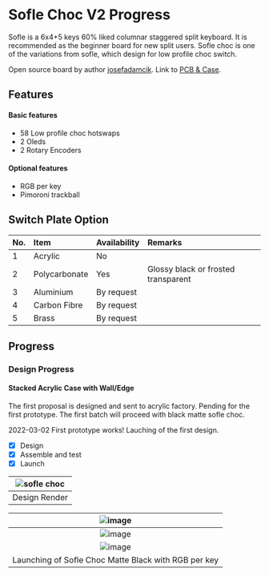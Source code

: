 # Sofle Choc V2 Progress

Sofle is a 6x4+5 keys 60% liked columnar staggered split keyboard. It is recommended as the beginner board for new split users. Sofle choc is one of the variations from sofle, which design for low profile choc switch. 


Open source board by author [josefadamcik](https://github.com/josefadamcik). Link to [PCB & Case](https://github.com/josefadamcik/SofleKeyboard/tree/master/Sofle_Choc). 

## Features
#### Basic features
- 58 Low profile choc hotswaps
- 2 Oleds
- 2 Rotary Encoders

#### Optional features
- RGB per key
- Pimoroni trackball

## Switch Plate Option
| No. | Item | Availability | Remarks |
|:-|:-|:-|:-|
|1| Acrylic| No | |
|2| Polycarbonate | Yes |Glossy black or frosted transparent |
|3| Aluminium | By request||
|4| Carbon Fibre | By request ||
|5| Brass |By request  ||

## Progress
### Design Progress
#### Stacked Acrylic Case with Wall/Edge
The first proposal is designed and sent to acrylic factory. Pending for the first prototype. The first batch will proceed with black matte sofle choc. 

2022-03-02 First prototype works! Lauching of the first design.
- [x] Design
- [x] Assemble and test
- [x] Launch

|![sofle choc](https://user-images.githubusercontent.com/79617315/150304247-642e3354-0431-4838-af49-ec810926e4d0.png)|
|:--:|
|Design Render|

|![image](https://user-images.githubusercontent.com/79617315/152263336-bd0bd48a-4d3b-4a5f-81d0-f5a3925ab2cf.png)|
|:--:|
|![image](https://user-images.githubusercontent.com/79617315/152263356-b5a84cd4-9be9-4af7-b953-2de2120a3b68.png)|
|![image](https://user-images.githubusercontent.com/79617315/152263362-e942db4e-584e-4c95-8658-efc01b90e366.png)|
|Launching of Sofle Choc Matte Black with RGB per key|


